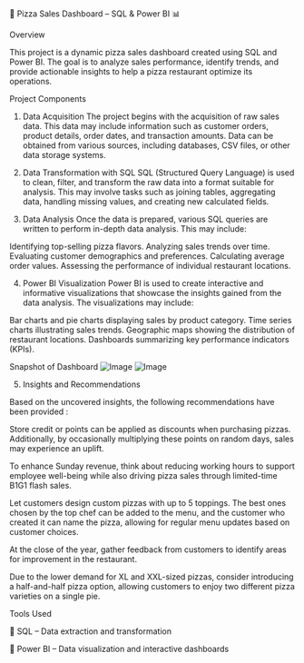 🍕 Pizza Sales Dashboard – SQL & Power BI 📊

Overview

This project is a dynamic pizza sales dashboard created using SQL and Power BI. The goal is to analyze sales performance, identify trends, and provide actionable insights to help a pizza restaurant optimize its operations.


Project Components
1. Data Acquisition
The project begins with the acquisition of raw sales data. This data may include information such as customer orders, product details, order dates, and transaction amounts. Data can be obtained from various sources, including databases, CSV files, or other data storage systems.

2. Data Transformation with SQL
SQL (Structured Query Language) is used to clean, filter, and transform the raw data into a format suitable for analysis. This may involve tasks such as joining tables, aggregating data, handling missing values, and creating new calculated fields.

3. Data Analysis
Once the data is prepared, various SQL queries are written to perform in-depth data analysis. This may include:

Identifying top-selling pizza flavors.
Analyzing sales trends over time.
Evaluating customer demographics and preferences.
Calculating average order values.
Assessing the performance of individual restaurant locations.

4. Power BI Visualization
Power BI is used to create interactive and informative visualizations that showcase the insights gained from the data analysis. The visualizations may include:

Bar charts and pie charts displaying sales by product category.
Time series charts illustrating sales trends.
Geographic maps showing the distribution of restaurant locations.
Dashboards summarizing key performance indicators (KPIs).

Snapshot of Dashboard
![Image](https://github.com/user-attachments/assets/cd8dfdf9-9645-4b9d-b187-a5e30de1b25c)
![Image](https://github.com/user-attachments/assets/91639f0f-4f68-42d6-9de2-44715771d70b)

5. Insights and Recommendations

Based on the uncovered insights, the following recommendations have been provided :

Store credit or points can be applied as discounts when purchasing pizzas. Additionally, by occasionally multiplying these points on random days, sales may experience an uplift.

To enhance Sunday revenue, think about reducing working hours to support employee well-being while also driving pizza sales through limited-time B1G1 flash sales.

Let customers design custom pizzas with up to 5 toppings. The best ones chosen by the top chef can be added to the menu, and the customer who created it can name the pizza, allowing for regular menu updates based on customer choices.

At the close of the year, gather feedback from customers to identify areas for improvement in the restaurant.

Due to the lower demand for XL and XXL-sized pizzas, consider introducing a half-and-half pizza option, allowing customers to enjoy two different pizza varieties on a single pie.


Tools Used

🔹 SQL – Data extraction and transformation

🔹 Power BI – Data visualization and interactive dashboards
